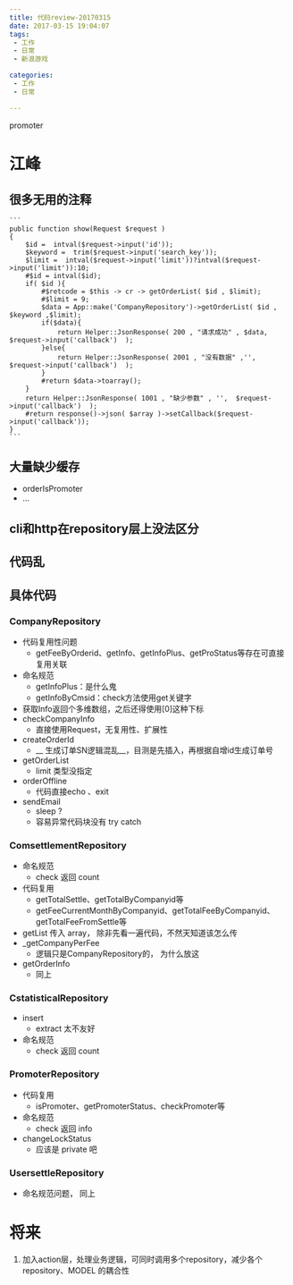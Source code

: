 ```yaml
---
title: 代码review-20170315
date: 2017-03-15 19:04:07
tags:
 - 工作
 - 日常
 - 新浪游戏

categories:
 - 工作
 - 日常

---
```



promoter

<!-- MORE -->

# 江峰
## 很多无用的注释
    ```
    public function show(Request $request )
    {
        $id =  intval($request->input('id'));
        $keyword =  trim($request->input('search_key'));
        $limit =  intval($request->input('limit'))?intval($request->input('limit')):10;
        #$id = intval($id);
        if( $id ){
            #$retcode = $this -> cr -> getOrderList( $id , $limit);
            #$limit = 9;
            $data = App::make('CompanyRepository')->getOrderList( $id , $keyword ,$limit);
            if($data){
                return Helper::JsonResponse( 200 , "请求成功" , $data,  $request->input('callback')  );
            }else{
                return Helper::JsonResponse( 2001 , "没有数据" ,'',  $request->input('callback')  );
            }
            #return $data->toarray();
        }
        return Helper::JsonResponse( 1001 , "缺少参数" , '',  $request->input('callback')  );
        #return response()->json( $array )->setCallback($request->input('callback'));
    }
    ```

## 大量缺少缓存
- orderIsPromoter
- ...

## cli和http在repository层上没法区分

## 代码乱

## 具体代码

### CompanyRepository
- 代码复用性问题
    - getFeeByOrderid、getInfo、getInfoPlus、getProStatus等存在可直接复用关联
- 命名规范
    - getInfoPlus：是什么鬼
    - getInfoByCmsid：check方法使用get关键字
- 获取Info返回个多维数组，之后还得使用[0]这种下标
- checkCompanyInfo
    - 直接使用Request，无复用性、扩展性
- createOrderId
    - __ 生成订单SN逻辑混乱__，目测是先插入，再根据自增id生成订单号
- getOrderList
    - limit 类型没指定
- orderOffline
    - 代码直接echo 、exit
- sendEmail
    - sleep ?
    - 容易异常代码块没有 try catch

### ComsettlementRepository
- 命名规范
    - check 返回 count
- 代码复用
    - getTotalSettle、getTotalByCompanyid等
    - getFeeCurrentMonthByCompanyid、getTotalFeeByCompanyid、getTotalFeeFromSettle等
- getList 传入 array， 除非先看一遍代码，不然天知道该怎么传
- _getCompanyPerFee
    - 逻辑只是CompanyRepository的， 为什么放这
- getOrderInfo
    - 同上

### CstatisticalRepository
- insert
    - extract 太不友好
- 命名规范
    - check 返回 count

### PromoterRepository
- 代码复用
    - isPromoter、getPromoterStatus、checkPromoter等
- 命名规范
    - check 返回 info
- changeLockStatus
    - 应该是 private 吧

### UsersettleRepository
- 命名规范问题， 同上


# 将来
1. 加入action层，处理业务逻辑，可同时调用多个repository，减少各个repository、MODEL 的耦合性
